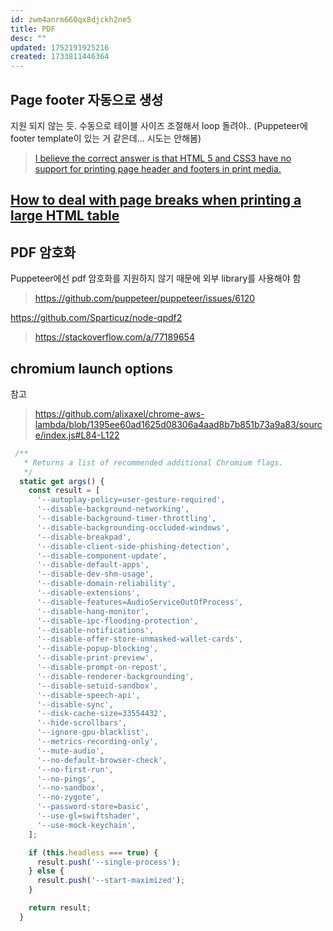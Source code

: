 ```yaml
---
id: zwm4anrm660qx8djckh2ne5
title: PDF
desc: ""
updated: 1752191925216
created: 1733811446364
---
```


## Page footer 자동으로 생성

지원 되지 않는 듯. 수동으로 테이블 사이즈 조절해서 loop 돌려야..
(Puppeteer에 footer template이 있는 거 같은데... 시도는 안해봄)

> [I believe the correct answer is that HTML 5 and CSS3 have no support for printing page header and footers in print media.](https://stackoverflow.com/a/7197225)

## [How to deal with page breaks when printing a large HTML table](https://stackoverflow.com/a/1763683/26960115)

## PDF 암호화

Puppeteer에선 pdf 암호화를 지원하지 않기 때문에 외부 library를 사용해야 함

> https://github.com/puppeteer/puppeteer/issues/6120

https://github.com/Sparticuz/node-qpdf2

> https://stackoverflow.com/a/77189654

## chromium launch options

참고

> https://github.com/alixaxel/chrome-aws-lambda/blob/1395ee60ad1625d08306a4aad8b7b851b73a9a83/source/index.js#L84-L122

```js
 /**
   * Returns a list of recommended additional Chromium flags.
   */
  static get args() {
    const result = [
      '--autoplay-policy=user-gesture-required',
      '--disable-background-networking',
      '--disable-background-timer-throttling',
      '--disable-backgrounding-occluded-windows',
      '--disable-breakpad',
      '--disable-client-side-phishing-detection',
      '--disable-component-update',
      '--disable-default-apps',
      '--disable-dev-shm-usage',
      '--disable-domain-reliability',
      '--disable-extensions',
      '--disable-features=AudioServiceOutOfProcess',
      '--disable-hang-monitor',
      '--disable-ipc-flooding-protection',
      '--disable-notifications',
      '--disable-offer-store-unmasked-wallet-cards',
      '--disable-popup-blocking',
      '--disable-print-preview',
      '--disable-prompt-on-repost',
      '--disable-renderer-backgrounding',
      '--disable-setuid-sandbox',
      '--disable-speech-api',
      '--disable-sync',
      '--disk-cache-size=33554432',
      '--hide-scrollbars',
      '--ignore-gpu-blacklist',
      '--metrics-recording-only',
      '--mute-audio',
      '--no-default-browser-check',
      '--no-first-run',
      '--no-pings',
      '--no-sandbox',
      '--no-zygote',
      '--password-store=basic',
      '--use-gl=swiftshader',
      '--use-mock-keychain',
    ];

    if (this.headless === true) {
      result.push('--single-process');
    } else {
      result.push('--start-maximized');
    }

    return result;
  }
```
